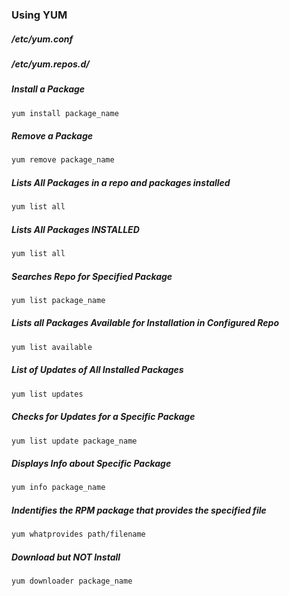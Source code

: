 ### **Using YUM**

##### **/etc/yum.conf**  
##### **/etc/yum.repos.d/**

##### Install a Package
```bash
yum install package_name
```

##### Remove a Package
```bash
yum remove package_name
```

##### Lists All Packages in a repo and packages installed 
```bash
yum list all
```

##### Lists All Packages INSTALLED
```bash
yum list all
```

##### Searches Repo for Specified Package
```bash
yum list package_name
```

##### Lists all Packages Available for Installation in Configured Repo
```bash
yum list available
```

##### List of Updates of All Installed Packages
```bash
yum list updates
```

##### Checks for Updates for a Specific Package
```bash
yum list update package_name
```

##### Displays Info about Specific Package
```bash
yum info package_name
```

##### Indentifies the RPM package that provides the specified file
```bash
yum whatprovides path/filename
```

##### Download but NOT Install
```bash
yum downloader package_name
```
